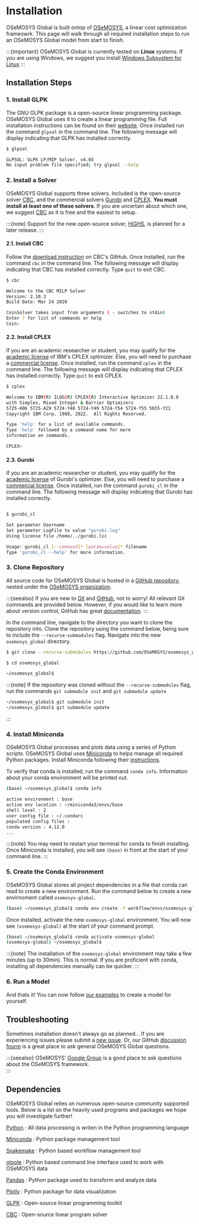 # Installation

OSeMOSYS Global is built ontop of [OSeMOSYS](http://www.osemosys.org/), a 
linear cost optimization frameowrk. This page will walk through all required 
installation steps to run an OSeMOSYS Global model from start to finish. 

:::{important}
OSeMOSYS Global is currently tested on **Linux** systems. If you are using 
Windows, we suggest you install 
[Windows Subsystem for Linux](https://docs.microsoft.com/en-us/windows/wsl/install)
:::

## Installation Steps

###  1. Install GLPK

The GNU GLPK package is a open-source linear programming package. OSeMOSYS 
Global uses it to create a linear programming file. Full installation 
instructions can be found on their [website](https://www.gnu.org/software/glpk/). 
Once installed run the command `glpsol` in the command line. The following
message will display indicating that GLPK has installed correctly. 

``` bash
$ glpsol

GLPSOL: GLPK LP/MIP Solver, v4.65
No input problem file specified; try glpsol --help
```

### 2. Install a Solver

OSeMOSYS Global supports three solvers. Included is the open-source solver 
[CBC](https://github.com/coin-or/Cbc), and the commercial solvers 
[Gurobi](https://www.gurobi.com/) and 
[CPLEX](https://www.ibm.com/analytics/cplex-optimizer). **You must install at 
least one of these solvers**. If you are uncertain about which one, we suggest 
[CBC](https://github.com/coin-or/Cbc) as it is free and the easiest to setup. 

:::{note}
Support for the new open-source solver, [HiGHS](https://highs.dev/), is planned for a later release. 
:::

#### 2.1. Install CBC

Follow the [download instruction](https://github.com/coin-or/Cbc#download) on 
CBC's GitHub. Once installed, run the command `cbc` in the command line. The 
following message will display indicating that CBC has installed correctly. 
Type `quit` to exit CBC.

```bash
$ cbc

Welcome to the CBC MILP Solver 
Version: 2.10.3 
Build Date: Mar 24 2020 

CoinSolver takes input from arguments ( - switches to stdin)
Enter ? for list of commands or help
Coin:
 ``` 

#### 2.2. Install CPLEX

If you are an academic researcher or student, you may qualify for the 
[academic license](https://www.ibm.com/academic/topic/data-science) of IBM's 
CPLEX optimizer. Else, you will need to purchase a 
[commercial license](https://www.ibm.com/support/pages/downloading-ibm-ilog-cplex-optimization-studio-v1290). 
Once installed, run the command `cplex` in the command line. The following 
message will display indicating that CPLEX has installed correctly. 
Type `quit` to exit CPLEX.

```bash
$ cplex

Welcome to IBM(R) ILOG(R) CPLEX(R) Interactive Optimizer 22.1.0.0
with Simplex, Mixed Integer & Barrier Optimizers
5725-A06 5725-A29 5724-Y48 5724-Y49 5724-Y54 5724-Y55 5655-Y21
Copyright IBM Corp. 1988, 2022.  All Rights Reserved.

Type 'help' for a list of available commands.
Type 'help' followed by a command name for more
information on commands.

CPLEX> 
``` 

#### 2.3. Gurobi

If you are an academic researcher or student, you may qualify for the 
[academic license](https://www.gurobi.com/academia/) of Gurobi's optimizer. 
Else, you will need to purchase a 
[commercial license](https://www.gurobi.com/products/gurobi-optimizer/). 
Once installed, run the command `gurobi_cl` in the command line. The following 
message will display indicating that Gurobi has installed correctly. 

```bash

$ gurobi_cl

Set parameter Username
Set parameter LogFile to value "gurobi.log"
Using license file /home/../gurobi.lic

Usage: gurobi_cl [--command]* [param=value]* filename
Type 'gurobi_cl --help' for more information.
```

### 3. Clone Repository

All source code for OSeMOSYS Global is hosted in a 
[GitHub repository](https://github.com/OSeMOSYS/osemosys_global), nested under 
the [OSeMOSYS organization](https://github.com/OSeMOSYS).

:::{seealso}
If you are new to [Git](https://git-scm.com) and [GitHub](https://github.com/), 
not to worry! All relevant Git commands are provided below. However, if you 
would like to learn more about version control, GitHub has great 
[documentation](https://docs.github.com/en/get-started/quickstart/hello-world).
:::

In the command line, navigate to the directory you want to clone the repository 
into. Clone the repository using the command below, being sure to include the
`--recurse-submodules` flag. Navigate into the new `osemosys_global` directory.

```bash
$ git clone --recurse-submodules https://github.com/OSeMOSYS/osemosys_global.git 

$ cd osemosys_global

~/osemosys_global$ 

```

:::{note}
If the repository was cloned without the `--recurse-submodules` flag, run the 
commands `git submodule init` and `git submodule update `

```bash
~/osemosys_global$ git submodule init
~/osemosys_global$ git submodule update 
```
:::

### 4. Install Miniconda

OSeMOSYS Global processes and plots data using a series of Python scripts. 
OSeMOSYS Global uses [Miniconda](https://docs.conda.io/en/latest/miniconda.html) 
to helps manage all required Python packages. Install Miniconda following their 
[instructions](https://docs.conda.io/en/latest/miniconda.html).

To verify that conda is installed, run the command `conda info`. Information 
about your conda environment will be printed out. 

```bash
(base) ~/osemosys_global$ conda info

active environment : base
active env location : ~/miniconda3/envs/base
shell level : 2
user config file : ~/.condarc
populated config files : 
conda version : 4.12.0
...
```
:::{note}
You may need to restart your terminal for conda to finish installing. Once 
Miniconda is installed, you will see `(base)` in front at the start of your
command line.
:::

### 5. Create the Conda Environment

OSeMOSYS Global stores all project dependencies in a file that conda can read 
to create a new environment. Run the command below to create a new 
envirnoment called `osemosys-global`.

```bash
(base) ~/osemosys_global$ conda env create -f workflow/envs/osemosys-global.yaml    
```

Once installed, activate the new `osemosys-global` environment. You will now see 
`(osemosys-global)` at the start of your command prompt.

```bash
(base) ~/osemosys_global$ conda activate osemosys-global
(osemosys-global) ~/osemosys_global$ 
```

:::{note}
The installation of the `osemosys-global` environment may take a few minutes (up to 30min). 
This is normal. If you are proficient with conda, installing all dependencies manually 
can be quicker. 
:::

### 6. Run a Model

And thats it! You can now follow [our examples](getting-started.md#examples) 
to create a model for yourself. 

## Troubleshooting

Sometimes installation doesn't always go as planned... If you are experiencing 
issues please submit a 
[new issue](https://github.com/OSeMOSYS/osemosys_global/issues/new/choose). Or, 
our GitHub 
[discussion fourm](https://github.com/OSeMOSYS/osemosys_global/discussions) is 
a great place to ask general OSeMOSYS Global questions.

:::{seealso}
 OSeMOSYS' [Google Group](https://groups.google.com/g/osemosys) is a good place to ask questions about the OSeMOSYS framework.   
:::

## Dependencies

OSeMOSYS Global relies on numerous open-source community supported tools.
Below is a list on the heavily used programs and packages we hope you will 
investigate further!

[Python](https://www.python.org/downloads/)
: All data processing is writen in the Python programming language

[Miniconda](https://docs.conda.io/en/latest/miniconda.html) 
: Python package management tool

[Snakemake](https://snakemake.readthedocs.io/en/stable/)
: Python based workflow management tool

[otoole](https://github.com/OSeMOSYS/otoole)
: Python based command line interface used to work with OSeMOSYS data

[Pandas](https://pandas.pydata.org/) 
: Python package used to transform and analyze data

[Plotly](https://plotly.com/)
: Python package for data visualization

[GLPK](https://www.gnu.org/software/glpk/) 
: Open-source linear programming toolkit

[CBC](https://github.com/coin-or/Cbc)
: Open-source linear program solver
